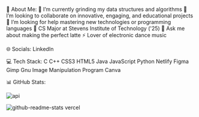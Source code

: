 💫 About Me:
🔭 I’m currently grinding my data structures and algorithms
👯 I’m looking to collaborate on innovative, engaging, and educational projects
🤝 I’m looking for help mastering new technologies or programming languages
🌱 CS Major at Stevens Institute of Technology ('25)
💬 Ask me about making the perfect latte
⚡ Lover of electronic dance music

🌐 Socials:
LinkedIn

💻 Tech Stack:
C C++ CSS3 HTML5 Java JavaScript Python Netlify Figma Gimp Gnu Image Manipulation Program Canva

📊 GitHub Stats:

![api](https://user-images.githubusercontent.com/90809760/199921296-a85f2a78-c61a-46fa-bbee-d2d9e3b098b0.svg)

![github-readme-stats vercel](https://user-images.githubusercontent.com/90809760/199921262-3d18a028-f15e-4cb8-980b-a0f881b1dcbf.svg)






<!---
andrewkrasinski/andrewkrasinski is a ✨ special ✨ repository because its `README.md` (this file) appears on your GitHub profile.
You can click the Preview link to take a look at your changes.
--->
